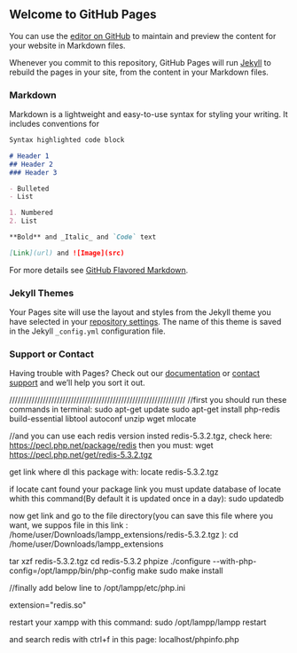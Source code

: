 ## Welcome to GitHub Pages

You can use the [editor on GitHub](https://github.com/amisfa/ex_on_lampp.github.io/edit/gh-pages/index.md) to maintain and preview the content for your website in Markdown files.

Whenever you commit to this repository, GitHub Pages will run [Jekyll](https://jekyllrb.com/) to rebuild the pages in your site, from the content in your Markdown files.

### Markdown

Markdown is a lightweight and easy-to-use syntax for styling your writing. It includes conventions for

```markdown
Syntax highlighted code block

# Header 1
## Header 2
### Header 3

- Bulleted
- List

1. Numbered
2. List

**Bold** and _Italic_ and `Code` text

[Link](url) and ![Image](src)
```

For more details see [GitHub Flavored Markdown](https://guides.github.com/features/mastering-markdown/).

### Jekyll Themes

Your Pages site will use the layout and styles from the Jekyll theme you have selected in your [repository settings](https://github.com/amisfa/ex_on_lampp.github.io/settings). The name of this theme is saved in the Jekyll `_config.yml` configuration file.

### Support or Contact

Having trouble with Pages? Check out our [documentation](https://docs.github.com/categories/github-pages-basics/) or [contact support](https://github.com/contact) and we’ll help you sort it out.





///////////////////////////////////////////////////////////////
//first you should run these commands in terminal:
sudo apt-get update
sudo apt-get install php-redis build-essential libtool autoconf unzip wget mlocate


//and
you can use each redis version insted redis-5.3.2.tgz, check here:
https://pecl.php.net/package/redis
then you must:
wget https://pecl.php.net/get/redis-5.3.2.tgz

get link where dl this package with:
locate redis-5.3.2.tgz


if locate cant found your package link you must update database of locate whith this command(By default it is updated once in a day):
sudo updatedb

now get link and go to the file directory(you can save this file where you want, we suppos file in this link : /home/user/Downloads/lampp_extensions/redis-5.3.2.tgz
):
cd /home/user/Downloads/lampp_extensions

tar xzf redis-5.3.2.tgz
cd redis-5.3.2
phpize
./configure --with-php-config=/opt/lampp/bin/php-config
make
sudo make install


//finally add below line to /opt/lampp/etc/php.ini

extension="redis.so"


restart your xampp with this command:
sudo /opt/lampp/lampp restart

and search redis with ctrl+f in this page:
localhost/phpinfo.php







